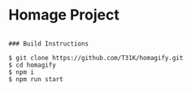 # Homage Project

```

### Build Instructions

$ git clone https://github.com/T31K/homagify.git
$ cd homagify
$ npm i
$ npm run start
```
